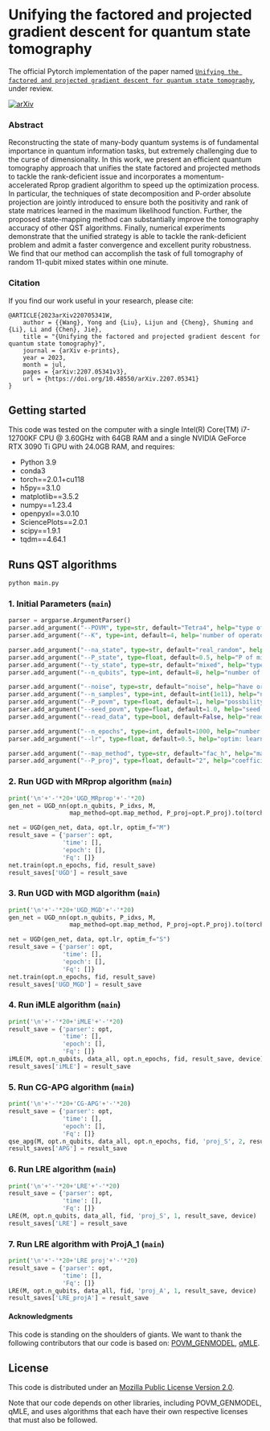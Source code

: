 # **Unifying the factored and projected gradient descent for quantum state tomography**

The official Pytorch implementation of the paper named [`Unifying the factored and projected gradient descent for quantum state tomography`](https://arxiv.org/abs/2207.05341v3), under review.

[![arXiv](https://img.shields.io/badge/arXiv-<2207.05341v3>-<COLOR>.svg)](https://arxiv.org/abs/2207.05341v3)

### **Abstract**

Reconstructing the state of many-body quantum systems is of fundamental importance in quantum information tasks, but extremely challenging due to the curse of dimensionality. In this work, we present an efficient quantum tomography approach that unifies the state factored and projected methods to tackle the rank-deficient issue and incorporates a momentum-accelerated Rprop gradient algorithm to speed up the optimization process. In particular, the techniques of state decomposition and P-order absolute projection are jointly introduced to ensure both the positivity and rank of state matrices learned in the maximum likelihood function. Further, the proposed state-mapping method can substantially improve the tomography accuracy of other QST algorithms. Finally, numerical experiments demonstrate that the unified strategy is able to tackle the rank-deficient problem and admit a faster convergence and excellent purity robustness. We find that our method can accomplish the task of full tomography of random 11-qubit mixed states within one minute.

### **Citation**

If you find our work useful in your research, please cite:

```
@ARTICLE{2023arXiv220705341W,
    author = {{Wang}, Yong and {Liu}, Lijun and {Cheng}, Shuming and {Li}, Li and {Chen}, Jie},
    title = "{Unifying the factored and projected gradient descent for quantum state tomography}",
    journal = {arXiv e-prints},
    year = 2023,
    month = jul,
    pages = {arXiv:2207.05341v3},
    url = {https://doi.org/10.48550/arXiv.2207.05341}
}
```

## Getting started

This code was tested on the computer with a single Intel(R) Core(TM) i7-12700KF CPU @ 3.60GHz with 64GB RAM and a single NVIDIA GeForce RTX 3090 Ti GPU with 24.0GB RAM, and requires:

- Python 3.9
- conda3
- torch==2.0.1+cu118
- h5py==3.1.0
- matplotlib==3.5.2
- numpy==1.23.4
- openpyxl==3.0.10
- SciencePlots==2.0.1
- scipy==1.9.1
- tqdm==4.64.1

## Runs QST algorithms

```bash
python main.py
```

### 1. Initial Parameters (`main`)

```python
parser = argparse.ArgumentParser()
parser.add_argument("--POVM", type=str, default="Tetra4", help="type of POVM")
parser.add_argument("--K", type=int, default=4, help='number of operators in single-qubit POVM')

parser.add_argument("--na_state", type=str, default="real_random", help="name of state in library")
parser.add_argument("--P_state", type=float, default=0.5, help="P of mixed state")
parser.add_argument("--ty_state", type=str, default="mixed", help="type of state (pure, mixed)")
parser.add_argument("--n_qubits", type=int, default=8, help="number of qubits")

parser.add_argument("--noise", type=str, default="noise", help="have or have not sample noise (noise, no_noise, depolar_noise)")
parser.add_argument("--n_samples", type=int, default=int(1e11), help="number of samples")
parser.add_argument("--P_povm", type=float, default=1, help="possbility of sampling POVM operators")
parser.add_argument("--seed_povm", type=float, default=1.0, help="seed of sampling POVM operators")
parser.add_argument("--read_data", type=bool, default=False, help="read data from text in computer")

parser.add_argument("--n_epochs", type=int, default=1000, help="number of epochs of training")
parser.add_argument("--lr", type=float, default=0.5, help="optim: learning rate")

parser.add_argument("--map_method", type=str, default="fac_h", help="map method for output vector to density matrix (fac_t, fac_h, fac_a, proj_F, proj_S, proj_A)")
parser.add_argument("--P_proj", type=float, default="2", help="coefficient for proj method")
```

### 2. Run UGD with MRprop algorithm (`main`)

```python
print('\n'+'-'*20+'UGD_MRprop'+'-'*20)
gen_net = UGD_nn(opt.n_qubits, P_idxs, M,
                 map_method=opt.map_method, P_proj=opt.P_proj).to(torch.float32).to(device)

net = UGD(gen_net, data, opt.lr, optim_f="M")
result_save = {'parser': opt,
               'time': [], 
               'epoch': [],
               'Fq': []}
net.train(opt.n_epochs, fid, result_save)
result_saves['UGD'] = result_save
```
### 3. Run UGD with MGD algorithm (`main`)

```python
print('\n'+'-'*20+'UGD_MGD'+'-'*20)
gen_net = UGD_nn(opt.n_qubits, P_idxs, M, 
                 map_method=opt.map_method, P_proj=opt.P_proj).to(torch.float32).to(device)

net = UGD(gen_net, data, opt.lr, optim_f="S")
result_save = {'parser': opt,
               'time': [], 
               'epoch': [],
               'Fq': []}
net.train(opt.n_epochs, fid, result_save)
result_saves['UGD_MGD'] = result_save
```
### 4. Run iMLE algorithm (`main`)

```python
print('\n'+'-'*20+'iMLE'+'-'*20)
result_save = {'parser': opt,
               'time': [], 
               'epoch': [],
               'Fq': []}
iMLE(M, opt.n_qubits, data_all, opt.n_epochs, fid, result_save, device)
result_saves['iMLE'] = result_save
```

### 5. Run CG-APG algorithm (`main`)

```python
print('\n'+'-'*20+'CG-APG'+'-'*20)
result_save = {'parser': opt,
               'time': [], 
               'epoch': [],
               'Fq': []}
qse_apg(M, opt.n_qubits, data_all, opt.n_epochs, fid, 'proj_S', 2, result_save, device)
result_saves['APG'] = result_save
```

### 6. Run LRE algorithm (`main`)

```python
print('\n'+'-'*20+'LRE'+'-'*20)
result_save = {'parser': opt,
               'time': [],
               'Fq': []}
LRE(M, opt.n_qubits, data_all, fid, 'proj_S', 1, result_save, device)
result_saves['LRE'] = result_save
```

### 7. Run LRE algorithm with ProjA_1 (`main`)

```python
print('\n'+'-'*20+'LRE proj'+'-'*20)
result_save = {'parser': opt,
               'time': [],
               'Fq': []}
LRE(M, opt.n_qubits, data_all, fid, 'proj_A', 1, result_save, device)
result_saves['LRE_projA'] = result_save
```

#### **Acknowledgments**

This code is standing on the shoulders of giants. We want to thank the following contributors that our code is based on: [POVM_GENMODEL](https://github.com/carrasqu/POVM_GENMODEL), [qMLE](https://github.com/qMLE/qMLE).

## **License**

This code is distributed under an [Mozilla Public License Version 2.0](LICENSE).

Note that our code depends on other libraries, including POVM_GENMODEL, qMLE, and uses algorithms that each have their own respective licenses that must also be followed.
